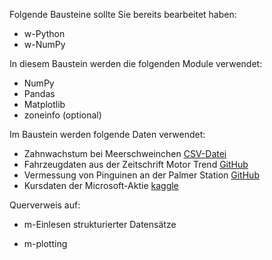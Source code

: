 Folgende Bausteine sollte Sie bereits bearbeitet haben:

- w-Python
- w-NumPy

In diesem Baustein werden die folgenden Module verwendet:

- NumPy
- Pandas
- Matplotlib
- zoneinfo (optional)

Im Baustein werden folgende Daten verwendet:

  - Zahnwachstum bei Meerschweinchen [CSV-Datei](https://github.com/vincentarelbundock/Rdatasets/blob/master/csv/datasets/ToothGrowth.csv)
  - Fahrzeugdaten aus der Zeitschrift Motor Trend [GitHub](https://gist.github.com/seankross/a412dfbd88b3db70b74b)
  - Vermessung von Pinguinen an der Palmer Station [GitHub](https://github.com/allisonhorst/palmerpenguins?tab=readme-ov-file#meet-the-palmer-penguins)
  - Kursdaten der Microsoft-Aktie [kaggle](https://www.kaggle.com/datasets/vijayvvenkitesh/microsoft-stock-time-series-analysis) 

  
Querverweis auf:

  - m-Einlesen strukturierter Datensätze

  - m-plotting
